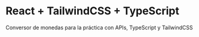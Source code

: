# React + TailwindCSS + TypeScript

Conversor de monedas para la práctica con APIs, TypeScript y TailwindCSS